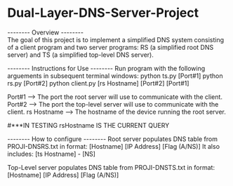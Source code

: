 # Dual-Layer-DNS-Server-Project
-------- Overview --------  
The goal of this project is to implement a simplified DNS system consisting of a client program and two server programs: RS (a simplified root DNS server) and TS (a simplified top-level DNS server).

-------- Instructions for Use --------
Run program with the following arguements in subsequent terminal windows:
python ts.py [Port#1]
python rs.py [Port#2]
python client.py [rs Hostname] [Port#2] [Port#1] 

Port#1 --> The port the root server will use to communicate with the client.
Port#2 --> The port the top-level server will use to communicate with the client.
rs Hostname --> The hostname of the device running the root server.

#***IN TESTING rsHostname IS THE CURRENT QUERY

-------- How to configure --------
Root server populates DNS table from PROJI-DNSRS.txt in format:
[Hostname] [IP Address] [Flag (A/NS)]
It also includes:
[ts Hostname] - [NS]

Top-Level server populates DNS table from PROJI-DNSTS.txt in format:
[Hostname] [IP Address] [Flag (A/NS)]
